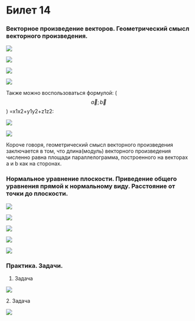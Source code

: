 # Билет 14

### Векторное произведение векторов. Геометрический смысл векторного произведения.

![](<../.gitbook/assets/image (43).png>)

![](<../.gitbook/assets/image (56).png>)

![](<../.gitbook/assets/image (57) (1).png>)

![](<../.gitbook/assets/image (76).png>)

Также можно воспользоваться формулой: ($$\vec{a}; \vec{b}$$) =x1x2+y1y2+z1z2:

![](<../.gitbook/assets/image (95) (1).png>)

![](<../.gitbook/assets/image (84) (1).png>)

Короче говоря, геометрический смысл векторного произведения заключается в том, что длина(модуль) векторного произведения численно равна площади параллелограмма, построенного на векторах a и b как на сторонах.

### Нормальное уравнение плоскости. Приведение общего уравнения прямой к нормальному виду. Расстояние от точки до плоскости.

![](<../.gitbook/assets/image (48) (1).png>)

![](<../.gitbook/assets/image (94) (1) (1).png>)

![](<../.gitbook/assets/image (77) (1).png>)

![](<../.gitbook/assets/image (30) (1) (1).png>)

![](<../.gitbook/assets/image (101).png>)

### Практика. Задачи.

1. Задача

![](<../.gitbook/assets/image (91).png>)

2\. Задача&#x20;

![](<../.gitbook/assets/image (11) (1).png>)
